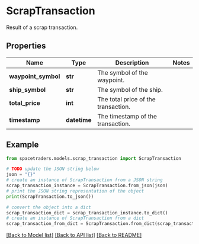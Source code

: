 # ScrapTransaction

Result of a scrap transaction.

## Properties

Name | Type | Description | Notes
------------ | ------------- | ------------- | -------------
**waypoint_symbol** | **str** | The symbol of the waypoint. | 
**ship_symbol** | **str** | The symbol of the ship. | 
**total_price** | **int** | The total price of the transaction. | 
**timestamp** | **datetime** | The timestamp of the transaction. | 

## Example

```python
from spacetraders.models.scrap_transaction import ScrapTransaction

# TODO update the JSON string below
json = "{}"
# create an instance of ScrapTransaction from a JSON string
scrap_transaction_instance = ScrapTransaction.from_json(json)
# print the JSON string representation of the object
print(ScrapTransaction.to_json())

# convert the object into a dict
scrap_transaction_dict = scrap_transaction_instance.to_dict()
# create an instance of ScrapTransaction from a dict
scrap_transaction_from_dict = ScrapTransaction.from_dict(scrap_transaction_dict)
```
[[Back to Model list]](../README.md#documentation-for-models) [[Back to API list]](../README.md#documentation-for-api-endpoints) [[Back to README]](../README.md)


